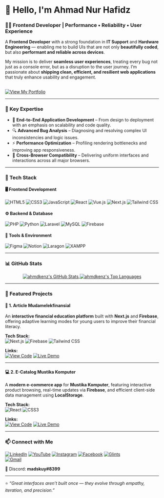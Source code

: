 # 👋 Hello, I'm Ahmad Nur Hafidz  

### 👨‍💻 Frontend Developer | Performance • Reliability • User Experience  

A **Frontend Developer** with a strong foundation in **IT Support** and **Hardware Engineering** — enabling me to build UIs that are not only **beautifully coded**, but also **performant and reliable across devices**.  

My mission is to deliver **seamless user experiences**, treating every bug not just as a console error, but as a disruption to the user journey. I’m passionate about **shipping clean, efficient, and resilient web applications** that truly enhance usability and engagement.  

<br>
<a href="https://hafidz-softdev.me" target="_blank">
  <img src="https://img.shields.io/badge/View_My_Portfolio-000000?style=for-the-badge&logo=briefcase&logoColor=white" alt="View My Portfolio">
</a>
<br>

---

### 🧠 Key Expertise  

- 🚀 **End-to-End Application Development** – From design to deployment with an emphasis on scalability and code quality.  
- 🔍 **Advanced Bug Analysis** – Diagnosing and resolving complex UI inconsistencies and logic issues.  
- ⚡ **Performance Optimization** – Profiling rendering bottlenecks and improving app responsiveness.  
- 🧩 **Cross-Browser Compatibility** – Delivering uniform interfaces and interactions across all major browsers.  

---

### 🧰 Tech Stack  

#### 🖥️ Frontend Development  
![HTML5](https://img.shields.io/badge/HTML5-E34F26?style=for-the-badge&logo=html5&logoColor=white)
![CSS3](https://img.shields.io/badge/CSS3-1572B6?style=for-the-badge&logo=css3&logoColor=white)
![JavaScript](https://img.shields.io/badge/JavaScript-F7DF1E?style=for-the-badge&logo=javascript&logoColor=black)
![React](https://img.shields.io/badge/React-61DAFB?style=for-the-badge&logo=react&logoColor=black)
![Vue.js](https://img.shields.io/badge/Vue.js-4FC08D?style=for-the-badge&logo=vuedotjs&logoColor=white)
![Next.js](https://img.shields.io/badge/Next.js-000000?style=for-the-badge&logo=nextdotjs&logoColor=white)
![Tailwind CSS](https://img.shields.io/badge/Tailwind_CSS-06B6D4?style=for-the-badge&logo=tailwindcss&logoColor=white)

#### ⚙️ Backend & Database  
![PHP](https://img.shields.io/badge/PHP-777BB4?style=for-the-badge&logo=php&logoColor=white)
![Python](https://img.shields.io/badge/Python-3776AB?style=for-the-badge&logo=python&logoColor=white)
![Laravel](https://img.shields.io/badge/Laravel-FF2D20?style=for-the-badge&logo=laravel&logoColor=white)
![MySQL](https://img.shields.io/badge/MySQL-4479A1?style=for-the-badge&logo=mysql&logoColor=white)
![Firebase](https://img.shields.io/badge/Firebase-FFCA28?style=for-the-badge&logo=firebase&logoColor=black)

#### 🧩 Tools & Environment  
![Figma](https://img.shields.io/badge/Figma-F24E1E?style=for-the-badge&logo=figma&logoColor=white)
![Notion](https://img.shields.io/badge/Notion-000000?style=for-the-badge&logo=notion&logoColor=white)
![Laragon](https://img.shields.io/badge/Laragon-0E6088?style=for-the-badge&logo=laragon&logoColor=white)
![XAMPP](https://img.shields.io/badge/XAMPP-FB7A24?style=for-the-badge&logo=xampp&logoColor=white)

---

### 📊 GitHub Stats  

<p align="center">
  <a href="https://github.com/ahmdkenz">
    <img align="center" src="https://github-readme-stats.vercel.app/api?username=ahmdkenz&show_icons=true&theme=radical&rank_icon=github&count_private=true" alt="ahmdkenz's GitHub Stats" />
  </a>
  <a href="https://github.com/ahmdkenz">
    <img align="center" src="https://github-readme-stats.vercel.app/api/top-langs/?username=ahmdkenz&layout=compact&theme=radical" alt="ahmdkenz's Top Languages" />
  </a>
</p>

---

### 🚀 Featured Projects  

#### 🧾 1. Article Mudamelekfinansial  
An **interactive financial education platform** built with **Next.js** and **Firebase**, offering adaptive learning modes for young users to improve their financial literacy.  

**Tech Stack:**  
![Next.js](https://img.shields.io/badge/Next.js-000000?style=for-the-badge&logo=nextdotjs&logoColor=white)
![Firebase](https://img.shields.io/badge/Firebase-FFCA28?style=for-the-badge&logo=firebase&logoColor=black)
![Tailwind CSS](https://img.shields.io/badge/Tailwind_CSS-06B6D4?style=for-the-badge&logo=tailwindcss&logoColor=white)

**Links:**  
[![View Code](https://img.shields.io/badge/View_Code-000000?style=for-the-badge&logo=github&logoColor=white)](https://github.com/ahmdkenz/project-website-article)
[![Live Demo](https://img.shields.io/badge/Live_Demo-000000?style=for-the-badge&logo=vercel&logoColor=white)](https://mudamelekfinansial.com)

---

#### 💻 2. E-Catalog Mustika Komputer  
A **modern e-commerce app** for **Mustika Komputer**, featuring interactive product browsing, real-time updates via **Firebase**, and efficient client-side data management using **LocalStorage**.  

**Tech Stack:**  
![React](https://img.shields.io/badge/React-61DAFB?style=for-the-badge&logo=react&logoColor=black)
![CSS3](https://img.shields.io/badge/CSS3-1572B6?style=for-the-badge&logo=css3&logoColor=white)

**Links:**  
[![View Code](https://img.shields.io/badge/View_Code-000000?style=for-the-badge&logo=github&logoColor=white)](https://github.com/ahmdkenz/project-ecommerce)
[![Live Demo](https://img.shields.io/badge/Live_Demo-430098?style=for-the-badge&logo=heroku&logoColor=white)](https://mustikashop.tech)

---

### 📫 Connect with Me  

[![LinkedIn](https://img.shields.io/badge/LinkedIn-0A66C2?style=for-the-badge&logo=linkedin&logoColor=white)](https://www.linkedin.com/in/ahmad-nur-hafidz/)
[![YouTube](https://img.shields.io/badge/YouTube-FF0000?style=for-the-badge&logo=youtube&logoColor=white)](https://www.youtube.com/@ahmdkenz)
[![Instagram](https://img.shields.io/badge/Instagram-E4405F?style=for-the-badge&logo=instagram&logoColor=white)](https://www.instagram.com/ahmdkenz/)
[![Facebook](https://img.shields.io/badge/Facebook-1877F2?style=for-the-badge&logo=facebook&logoColor=white)](https://www.facebook.com/ahmdkenz/)
[![Glints](https://img.shields.io/badge/Glints_Profile-01A5A0?style=for-the-badge&logo=glints&logoColor=white)](https://glints.com/id/profile)  
<a href="mailto:ahmadnurhafidz462@gmail.com" target="_blank" rel="noreferrer">
  <img src="https://img.shields.io/badge/Email_Me-D14836?style=for-the-badge&logo=gmail&logoColor=white" alt="Gmail">
</a>

💬 Discord: **madskuy#8399**

---

⭐ *“Great interfaces aren’t built once — they evolve through empathy, iteration, and precision.”*  
